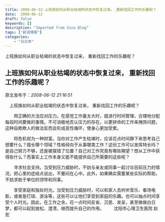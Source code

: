 ```yaml
---
title: 2008-06-12-上班族如何从职业枯竭的状态中恢复过来，_重新找回工作的乐趣呢？
date:  2008-06-12
draft: false
keywords: []
description: "Imported from Sina Blog"
tags: ["新浪博客"]
categories: 
    - "日记本"
---
```

上班族如何从职业枯竭的状态中恢复过来， 重新找回工作的乐趣呢？
## 上班族如何从职业枯竭的状态中恢复过来， 重新找回工作的乐趣呢？

 原文发布于：*2008-06-12 21:16:51*

　上班族如何从职业枯竭的状态中恢复过来， 重新找回工作的乐趣呢？

　　用正确的方法应对压力。在感觉工作量太大时，就进行时间管理，合理地分配每段时间要做的事情。不可消极地否认压力的存在，以更拼命的工作来掩饰问题，这种自欺欺人的做法反而会形成恶性循环，使身心更加受累。

　　将危机视为一种财富。当你对工作产生枯竭时，应该花点时间静下来思考自己想要什么？擅长哪个领域？性格倾向于从事哪类工作？这份工作可以发挥特长吗？是自己努力不够，还是被摆错了位置？自己对工作究竟有哪些期望？想从工作中获得些什么？而事实上工作本身又能不能提供自己所需要的这些呢？

　　寻求社会支持。当受到压力威胁时，不妨与亲友或同事一起讨论目前压力的情况，把心里的症结点说出，不要闷在心中。此外，如果确实需要某些实际的帮助，不妨求助于单位的领导和同事。

　　享受家庭和独处时光。当受到压力威胁时，可以和家人去听听音乐、看场电影，或者是打球、游泳等，这些可以让他们享受到家庭的乐趣。也可以抽点时间享受个人时光。因此，在工作之余，花一点时间反省、沉思、发呆，甚至做做白日梦，都可以起到放松、澄清，继而提升自己的作用。
　　沈阳市心理卫生医院
赵宏


